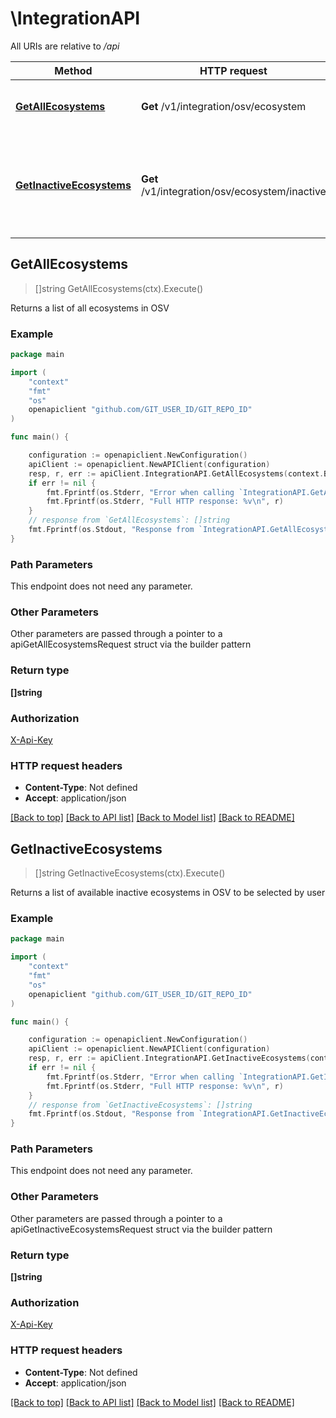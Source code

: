 # \IntegrationAPI

All URIs are relative to */api*

Method | HTTP request | Description
------------- | ------------- | -------------
[**GetAllEcosystems**](IntegrationAPI.md#GetAllEcosystems) | **Get** /v1/integration/osv/ecosystem | Returns a list of all ecosystems in OSV
[**GetInactiveEcosystems**](IntegrationAPI.md#GetInactiveEcosystems) | **Get** /v1/integration/osv/ecosystem/inactive | Returns a list of available inactive ecosystems in OSV to be selected by user



## GetAllEcosystems

> []string GetAllEcosystems(ctx).Execute()

Returns a list of all ecosystems in OSV



### Example

```go
package main

import (
	"context"
	"fmt"
	"os"
	openapiclient "github.com/GIT_USER_ID/GIT_REPO_ID"
)

func main() {

	configuration := openapiclient.NewConfiguration()
	apiClient := openapiclient.NewAPIClient(configuration)
	resp, r, err := apiClient.IntegrationAPI.GetAllEcosystems(context.Background()).Execute()
	if err != nil {
		fmt.Fprintf(os.Stderr, "Error when calling `IntegrationAPI.GetAllEcosystems``: %v\n", err)
		fmt.Fprintf(os.Stderr, "Full HTTP response: %v\n", r)
	}
	// response from `GetAllEcosystems`: []string
	fmt.Fprintf(os.Stdout, "Response from `IntegrationAPI.GetAllEcosystems`: %v\n", resp)
}
```

### Path Parameters

This endpoint does not need any parameter.

### Other Parameters

Other parameters are passed through a pointer to a apiGetAllEcosystemsRequest struct via the builder pattern


### Return type

**[]string**

### Authorization

[X-Api-Key](../README.md#X-Api-Key)

### HTTP request headers

- **Content-Type**: Not defined
- **Accept**: application/json

[[Back to top]](#) [[Back to API list]](../README.md#documentation-for-api-endpoints)
[[Back to Model list]](../README.md#documentation-for-models)
[[Back to README]](../README.md)


## GetInactiveEcosystems

> []string GetInactiveEcosystems(ctx).Execute()

Returns a list of available inactive ecosystems in OSV to be selected by user



### Example

```go
package main

import (
	"context"
	"fmt"
	"os"
	openapiclient "github.com/GIT_USER_ID/GIT_REPO_ID"
)

func main() {

	configuration := openapiclient.NewConfiguration()
	apiClient := openapiclient.NewAPIClient(configuration)
	resp, r, err := apiClient.IntegrationAPI.GetInactiveEcosystems(context.Background()).Execute()
	if err != nil {
		fmt.Fprintf(os.Stderr, "Error when calling `IntegrationAPI.GetInactiveEcosystems``: %v\n", err)
		fmt.Fprintf(os.Stderr, "Full HTTP response: %v\n", r)
	}
	// response from `GetInactiveEcosystems`: []string
	fmt.Fprintf(os.Stdout, "Response from `IntegrationAPI.GetInactiveEcosystems`: %v\n", resp)
}
```

### Path Parameters

This endpoint does not need any parameter.

### Other Parameters

Other parameters are passed through a pointer to a apiGetInactiveEcosystemsRequest struct via the builder pattern


### Return type

**[]string**

### Authorization

[X-Api-Key](../README.md#X-Api-Key)

### HTTP request headers

- **Content-Type**: Not defined
- **Accept**: application/json

[[Back to top]](#) [[Back to API list]](../README.md#documentation-for-api-endpoints)
[[Back to Model list]](../README.md#documentation-for-models)
[[Back to README]](../README.md)

